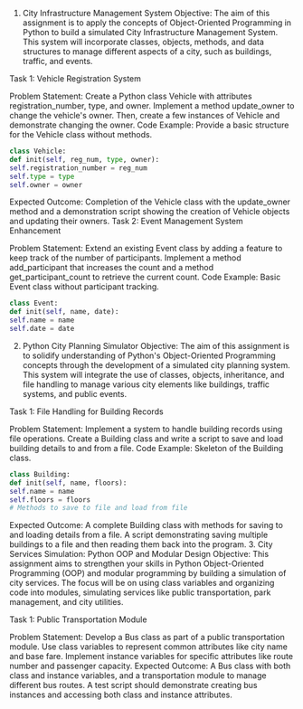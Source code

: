 1. City Infrastructure Management System
Objective:
The aim of this assignment is to apply the concepts of Object-Oriented Programming in Python to build a simulated City Infrastructure Management System. This system will incorporate classes, objects, methods, and data structures to manage different aspects of a city, such as buildings, traffic, and events.

Task 1: Vehicle Registration System

Problem Statement: Create a Python class Vehicle with attributes registration_number, type, and owner. Implement a method update_owner to change the vehicle's owner. Then, create a few instances of Vehicle and demonstrate changing the owner.
Code Example: Provide a basic structure for the Vehicle class without methods.
```python
class Vehicle:
def init(self, reg_num, type, owner):
self.registration_number = reg_num
self.type = type
self.owner = owner
```
Expected Outcome: Completion of the Vehicle class with the update_owner method and a demonstration script showing the creation of Vehicle objects and updating their owners.
Task 2: Event Management System Enhancement

Problem Statement: Extend an existing Event class by adding a feature to keep track of the number of participants. Implement a method add_participant that increases the count and a method get_participant_count to retrieve the current count.
Code Example: Basic Event class without participant tracking.
```python
class Event:
def init(self, name, date):
self.name = name
self.date = date
```
2. Python City Planning Simulator
Objective:
The aim of this assignment is to solidify understanding of Python's Object-Oriented Programming concepts through the development of a simulated city planning system. This system will integrate the use of classes, objects, inheritance, and file handling to manage various city elements like buildings, traffic systems, and public events.

Task 1: File Handling for Building Records

Problem Statement: Implement a system to handle building records using file operations. Create a Building class and write a script to save and load building details to and from a file.
Code Example: Skeleton of the Building class.
```python
class Building:
def init(self, name, floors):
self.name = name
self.floors = floors
# Methods to save to file and load from file
```
Expected Outcome: A complete Building class with methods for saving to and loading details from a file. A script demonstrating saving multiple buildings to a file and then reading them back into the program.
3. City Services Simulation: Python OOP and Modular Design
Objective:
This assignment aims to strengthen your skills in Python Object-Oriented Programming (OOP) and modular programming by building a simulation of city services. The focus will be on using class variables and organizing code into modules, simulating services like public transportation, park management, and city utilities.

Task 1: Public Transportation Module

Problem Statement: Develop a Bus class as part of a public transportation module. Use class variables to represent common attributes like city name and base fare. Implement instance variables for specific attributes like route number and passenger capacity.
Expected Outcome: A Bus class with both class and instance variables, and a transportation module to manage different bus routes. A test script should demonstrate creating bus instances and accessing both class and instance attributes.
